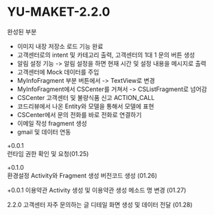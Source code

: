 # YU-MAKET-2.2.0


완성된 부분 

- 이미지 내장 저장소 로드 기능 완료
- 고객센터로의 intent 및 카테고리 출력, 고객센터의 1대 1 문의 버튼 생성
- 알림 설정 기능 -> 알림 설정을 하면 현재 시간 및 설정 내용을 메시지로 출력
- 고객센터에 Mock 데이터를 주입
- MyInfoFragment 부분 버튼에서 -> TextView로 변경
- MyInfoFragment에서 CSCenter를 거쳐서 -> CSListFragment로 넘어감
- CSCenter 고객센터 및 불량식품 신고 ACTION_CALL
- 코드리뷰에서 나온 Entity와 모델을 통해서 모델에 표현
- CSCenter에서 문의 전화를 바로 전화로 연결하기
- 이메일 작성 fragment 생성
- gmail 및 데이터 연동

+0.0.1    
런타임 권한 확인 및 요청(01.25)

+0.1.0    
환경설정 Activity와 Fragment 생성 
버전코드 생성 (01.26)

+0.0.1
이용약관 Activity 생성 및 이용약관 생성
메소드 명 변경 (01.27)

2.2.0
고객센터 자주 문의하는 글 디테일 화면 생성 및 데이터 전달
(01.28)
